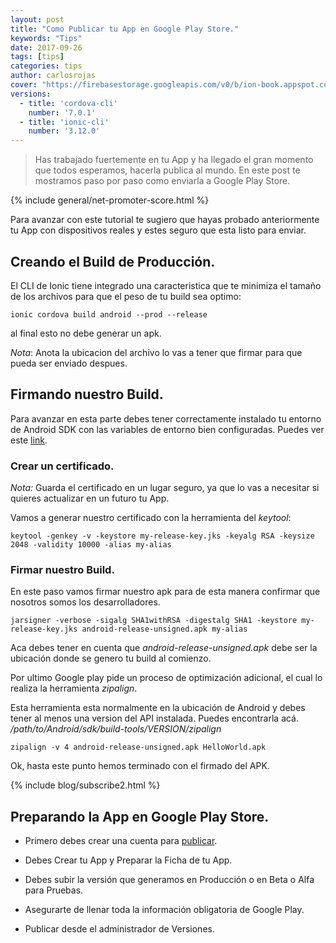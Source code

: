 ```yaml
---
layout: post
title: "Como Publicar tu App en Google Play Store."
keywords: "Tips"
date: 2017-09-26
tags: [tips]
categories: tips
author: carlosrojas
cover: "https://firebasestorage.googleapis.com/v0/b/ion-book.appspot.com/o/posts%2F2017-09-27-enviando-al-appstore%2FGoogle%20play%20store.png?alt=media&token=d259e585-5402-484b-a372-38a18812b426"
versions:
  - title: 'cordova-cli'
    number: '7.0.1'
  - title: 'ionic-cli'
    number: '3.12.0'
---
```


> Has trabajado fuertemente en tu App y ha llegado el gran momento que todos esperamos, hacerla publica al mundo. En este post te mostramos paso por paso como enviarla a Google Play Store.

<!--summary-->

<amp-img width="1280" height="720" layout="responsive" src="https://firebasestorage.googleapis.com/v0/b/ion-book.appspot.com/o/posts%2F2017-09-27-enviando-al-appstore%2FGoogle%20play%20store.png?alt=media&token=d259e585-5402-484b-a372-38a18812b426"></amp-img>

{% include general/net-promoter-score.html %} 

Para avanzar con este tutorial te sugiero que hayas probado anteriormente tu App con dispositivos reales y estes seguro que esta listo para enviar.

## Creando el Build de Producción.

El CLI de Ionic tiene integrado una caracteristica que te minimiza el tamaño de los archivos para que el peso de tu build sea optimo:

````
ionic cordova build android --prod --release
````

al final esto no debe generar un apk.

*Nota*: Anota la ubicacion del archivo lo vas a tener que firmar para que pueda ser enviado despues.

## Firmando nuestro Build.

Para avanzar en esta parte debes tener correctamente instalado tu entorno de Android SDK con las variables de entorno bien configuradas. Puedes ver este [link](http://j.mp/2xuzvvv).

### Crear un certificado.

*Nota:* Guarda el certificado en un lugar seguro, ya que lo vas a necesitar si quieres actualizar en un futuro tu App. 

Vamos a generar nuestro certificado con la herramienta del *keytool*:

````
keytool -genkey -v -keystore my-release-key.jks -keyalg RSA -keysize 2048 -validity 10000 -alias my-alias

````

### Firmar nuestro Build.

En este paso vamos firmar nuestro apk para de esta manera confirmar que nosotros somos los desarrolladores.

````
jarsigner -verbose -sigalg SHA1withRSA -digestalg SHA1 -keystore my-release-key.jks android-release-unsigned.apk my-alias
````

Aca debes tener en cuenta que *android-release-unsigned.apk* debe ser la ubicación donde se genero tu build al comienzo.

Por ultimo Google play pide un proceso de optimización adicional, el cual lo realiza la herramienta *zipalign*. 

Esta herramienta esta normalmente en la ubicación de Android y debes tener al menos una version del API instalada. Puedes encontrarla acá. */path/to/Android/sdk/build-tools/VERSION/zipalign*

````
zipalign -v 4 android-release-unsigned.apk HelloWorld.apk
````

Ok, hasta este punto hemos terminado con el firmado del APK.

{% include blog/subscribe2.html %}

## Preparando la App en Google Play Store.

- Primero debes crear una cuenta para [publicar](https://developer.android.com/distribute/console/index.html).

- Debes Crear tu App y Preparar la Ficha de tu App.

<amp-img width="991" height="556" layout="responsive" src="https://firebasestorage.googleapis.com/v0/b/ion-book.appspot.com/o/posts%2F2017-09-27-enviando-al-appstore%2FCaptura%20de%20pantalla%202017-09-26%20a%20la(s)%2012.45.35%20p.m..png?alt=media&token=94f2a316-2bfe-40a7-ac71-cf4ca632421f"></amp-img>

- Debes subir la versión que generamos en Producción o en Beta o Alfa para Pruebas.

<amp-img width="942" height="401" layout="responsive" src="https://firebasestorage.googleapis.com/v0/b/ion-book.appspot.com/o/posts%2F2017-09-27-enviando-al-appstore%2FCaptura%20de%20pantalla%202017-09-26%20a%20la(s)%203.56.22%20p.m..png?alt=media&token=a15ecf69-a3f7-48e3-a220-686f5271efe9"></amp-img>

- Asegurarte de llenar toda la información obligatoria de Google Play.

<amp-img width="282" height="384" layout="fixed" src="https://firebasestorage.googleapis.com/v0/b/ion-book.appspot.com/o/posts%2F2017-09-27-enviando-al-appstore%2FCaptura%20de%20pantalla%202017-09-26%20a%20la(s)%204.04.46%20p.m..png?alt=media&token=bdae1f89-e550-4880-bc4a-f31c60586a1c"></amp-img>

- Publicar desde el administrador de Versiones.

<amp-img width="542" height="351" layout="responsive" src="https://firebasestorage.googleapis.com/v0/b/ion-book.appspot.com/o/posts%2F2017-09-27-enviando-al-appstore%2FCaptura%20de%20pantalla%202017-09-26%20a%20la(s)%204.04.52%20p.m..png?alt=media&token=ce72db83-a91c-43bb-9af3-702d8c27d6c9"></amp-img>
